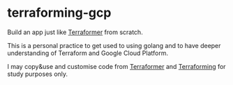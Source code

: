 # terraforming-gcp
Build an app just like [Terraformer](https://github.com/GoogleCloudPlatform/terraformer) from scratch.

This is a personal practice to get used to using golang and to have deeper understanding of Terraform and Google Cloud Platform.

I may copy&use and customise code from [Terraformer](https://github.com/GoogleCloudPlatform/terraformer) and [Terraforming](https://github.com/dtan4/terraforming) for study purposes only.

